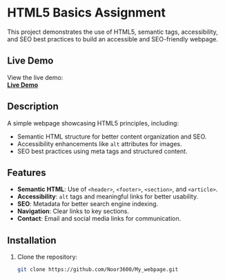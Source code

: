 # HTML5 Basics Assignment

This project demonstrates the use of HTML5, semantic tags, accessibility, and SEO best practices to build an accessible and SEO-friendly webpage.

## **Live Demo**

View the live demo:  
[**Live Demo**](https://yourusername.github.io/html5-basics-assignment)

## **Description**

A simple webpage showcasing HTML5 principles, including:
- Semantic HTML structure for better content organization and SEO.
- Accessibility enhancements like `alt` attributes for images.
- SEO best practices using meta tags and structured content.

## **Features**
- **Semantic HTML**: Use of `<header>`, `<footer>`, `<section>`, and `<article>`.
- **Accessibility**: `alt` tags and meaningful links for better usability.
- **SEO**: Metadata for better search engine indexing.
- **Navigation**: Clear links to key sections.
- **Contact**: Email and social media links for communication.

## **Installation**

1. Clone the repository:
   ```bash
   git clone https://github.com/Noor3600/My_webpage.git

